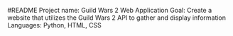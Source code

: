 #README
Project name: Guild Wars 2 Web Application
Goal: Create a website that utilizes the Guild Wars 2 API to gather and display information 
Languages: Python, HTML, CSS
